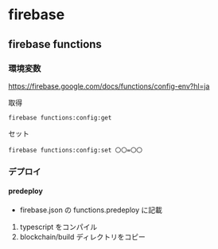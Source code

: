 # firebase

## firebase functions

### 環境変数

<https://firebase.google.com/docs/functions/config-env?hl=ja>

取得

```
firebase functions:config:get
```

セット

```
firebase functions:config:set 〇〇=〇〇
```

### デプロイ

#### predeploy

- firebase.json の functions.predeploy に記載

1. typescript をコンパイル
2. blockchain/build ディレクトリをコピー
